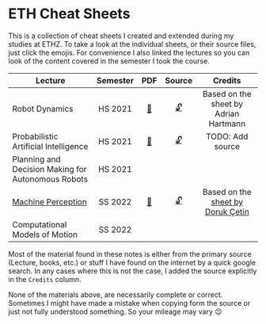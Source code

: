 # ETH Cheat Sheets

This is a collection of cheat sheets I created and extended during my studies at ETHZ. To take a look at the individual sheets, or their source files, just click the emojis. 
For convenience I also linked the lectures so you can look of the content covered in the semester I took the course.

| Lecture                                                                                | Semester |                                 PDF                                  |                            Source                             |                                                        Credits                                                        |
| -------------------------------------------------------------------------------------- | :------: | :------------------------------------------------------------------: | :-----------------------------------------------------------: | :-------------------------------------------------------------------------------------------------------------------: |
| Robot Dynamics                                                                         | HS 2021  |          [:page_facing_up:](sheets/robot_dynamics/main.pdf)          |          [:unlock:](sheets/robot_dynamics/main.tex)           |  Based on the sheet by Adrian Hartmann
| Probabilistic Artificial Intelligence                                                  | HS 2021  |               [:page_facing_up:](sheets/pai/main.pdf)                |                [:unlock:](sheets/pai/main.tex)                |  TODO: Add source
| Planning and Decision Making for Autonomous Robots                                     | HS 2021  |
| [Machine Perception](https://ait.ethz.ch/teaching/courses/2022-SS-Machine-Perception/) | SS 2022  | [:page_facing_up:](sheets/machine_perception/machine_perception.pdf) | [:unlock:](sheets/machine_perception/machine_perception.note) | Based on the [sheet by Doruk Çetin](https://github.com/dcetin/eth-cs-notes/blob/master/cheatsheets/mp-cheatsheet.pdf) |
| Computational Models of Motion                                                         | SS 2022  |

Most of the material found in these notes is either from the primary source (Lecture, books, etc.) or stuff I have found on the internet by a quick google search. 
In any cases where this is not the case, I added the source explicitly in the `Credits` column.

None of the materials above, are necessarily complete or correct. Sometimes I might have made a mistake when copying form the source or just not fully understood something. 
So your mileage may vary :wink: